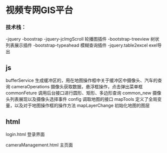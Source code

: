 # 视频专网GIS平台

### 技术栈：

-jquery
-boostrap
-jquery-jcImgScroll 轮播图插件
-bootstrap-treeview 树状列表展示插件
-bootstrap-typeahead 模糊查询插件
-jquery.table2excel exel导出

## js

bufferService 生成缓冲区的，用在地图操作框中关于缓冲区中摄像头、汽车的查询
cameraOperations 摄像头获取数据，悬浮框操作，点击弹出菜单框
commonFeture 调用后台接口进行圆形、矩形、多边形查询
common_new 摄像头列表展现以及摄像头选择事件
config 调取地图的接口
mapTools 定义了全局变量，以及对于地图操作框的操作方法
mapLayerChange 初始化地图的图层

## html

login.html 登录界面

cameraManagement.html 主页面
